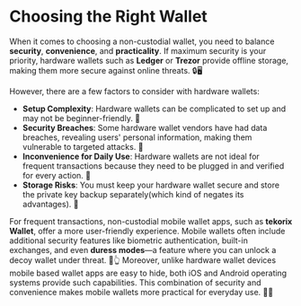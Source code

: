 # Choosing the Right Wallet

When it comes to choosing a non-custodial wallet, you need to balance **security**, **convenience**, and **practicality**. If maximum security is your priority, hardware wallets such as **Ledger** or **Trezor** provide offline storage, making them more secure against online threats. 🔒🖥️

However, there are a few factors to consider with hardware wallets:

- **Setup Complexity**: Hardware wallets can be complicated to set up and may not be beginner-friendly. 🧩
- **Security Breaches**: Some hardware wallet vendors have had data breaches, revealing users' personal information, making them vulnerable to targeted attacks. 🚨
- **Inconvenience for Daily Use**: Hardware wallets are not ideal for frequent transactions because they need to be plugged in and verified for every action. 🔌
- **Storage Risks**: You must keep your hardware wallet secure and store the private key backup separately(which kind of negates its advantages). 🏦

For frequent transactions, non-custodial mobile wallet apps, such as **tekorix Wallet**, offer a more user-friendly experience. Mobile wallets often include additional security features like biometric authentication, built-in exchanges, and even **duress modes**—a feature where you can unlock a decoy wallet under threat. 📱👆
Moreover, unlike hardware wallet devices mobile based wallet apps are easy to hide, both iOS and Android operating systems provide such capabilities. This combination of security and convenience makes mobile wallets more practical for everyday use. 🔐📲
